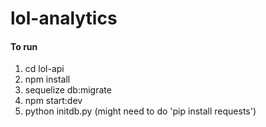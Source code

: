 # lol-analytics

#### To run

1. cd lol-api
2. npm install
3. sequelize db:migrate
4. npm start:dev
5. python initdb.py (might need to do 'pip install requests')
